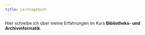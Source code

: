 ```yaml
---
title: Lerntagebuch
---
```


Hier schreibe ich über meine Erfahrungen im Kurs **Bibliotheks- und Archivinformatik**.
